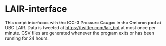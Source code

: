 # LAIR-interface 

This script interfaces with the IGC-3 Pressure Gauges in the Omicron pod at UBC LAIR.
Data is tweeted at https://twitter.com/lair_bot at most once per minute. CSV files
are generated whenever the program exits or has been running for 24 hours.
